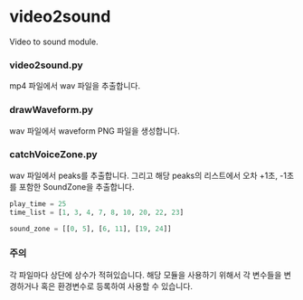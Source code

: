 # video2sound
Video to sound module.

### video2sound.py

mp4 파일에서 wav 파일을 추출합니다.

### drawWaveform.py

wav 파일에서 waveform PNG 파일을 생성합니다.

### catchVoiceZone.py

wav 파일에서 peaks를 추출합니다. 그리고 해당 peaks의 리스트에서
오차 +1초, -1초를 포함한 SoundZone을 추출합니다.


```python
play_time = 25
time_list = [1, 3, 4, 7, 8, 10, 20, 22, 23]

sound_zone = [[0, 5], [6, 11], [19, 24]]
```


### 주의
각 파일마다 상단에 상수가 적혀있습니다.
해당 모듈을 사용하기 위해서 각 변수들을 변경하거나 혹은 환경변수로 등록하여 사용할 수 있습니다.
